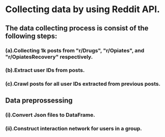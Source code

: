 # Collecting data by using Reddit API.
## The data collecting process is consist of the following steps:
###  (a).Collecting 1k posts from "r/Drugs", "r/Opiates", and "r/OpiatesRecovery" respectively.
###  (b).Extract user IDs from posts.
###  (c).Crawl posts for all user IDs extracted from previous posts.



## Data preprossessing
### (i).Convert Json files to DataFrame.
### (ii).Construct interaction network for users in a group.